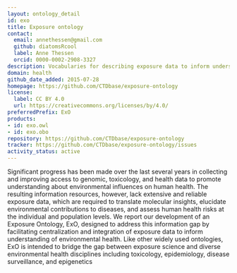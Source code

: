 ```yaml
---
layout: ontology_detail
id: exo
title: Exposure ontology
contact:
  email: annethessen@gmail.com
  github: diatomsRcool
  label: Anne Thessen
  orcid: 0000-0002-2908-3327
description: Vocabularies for describing exposure data to inform understanding of environmental health.
domain: health
github_date_added: 2015-07-28
homepage: https://github.com/CTDbase/exposure-ontology
license:
  label: CC BY 4.0
  url: https://creativecommons.org/licenses/by/4.0/
preferredPrefix: ExO
products:
- id: exo.owl
- id: exo.obo
repository: https://github.com/CTDbase/exposure-ontology
tracker: https://github.com/CTDbase/exposure-ontology/issues
activity_status: active
---
```


Significant progress has been made over the last several years in collecting and improving access to genomic, toxicology, and health data to promote understanding about environmental influences on human health.  The resulting information resources, however, lack extensive and reliable exposure data, which are required to translate molecular insights, elucidate environmental contributions to diseases, and assess human health risks at the individual and population levels.  We report our development of an Exposure Ontology, ExO, designed to address this information gap by facilitating centralization and integration of exposure data to inform understanding of environmental health. Like other widely used ontologies, ExO is intended to bridge the gap between exposure science and diverse environmental health disciplines including toxicology, epidemiology, disease surveillance, and epigenetics
